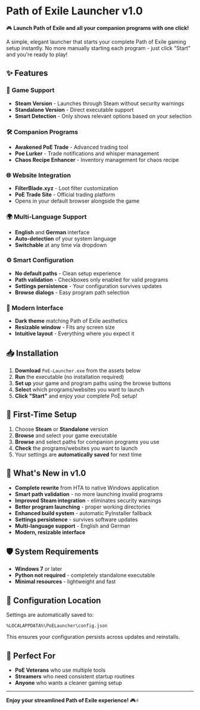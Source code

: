 # Path of Exile Launcher v1.0

🎮 **Launch Path of Exile and all your companion programs with one click!**

A simple, elegant launcher that starts your complete Path of Exile gaming setup instantly. No more manually starting each program - just click "Start" and you're ready to play!

## ✨ Features

### 🎯 **Game Support**
- **Steam Version** - Launches through Steam without security warnings
- **Standalone Version** - Direct executable support
- **Smart Detection** - Only shows relevant options based on your selection

### 🛠️ **Companion Programs**
- **Awakened PoE Trade** - Advanced trading tool
- **Poe Lurker** - Trade notifications and whisper management  
- **Chaos Recipe Enhancer** - Inventory management for chaos recipe

### 🌐 **Website Integration**
- **FilterBlade.xyz** - Loot filter customization
- **PoE Trade Site** - Official trading platform
- Opens in your default browser alongside the game

### 🌍 **Multi-Language Support**
- **English** and **German** interface
- **Auto-detection** of your system language
- **Switchable** at any time via dropdown

### ⚙️ **Smart Configuration**
- **No default paths** - Clean setup experience
- **Path validation** - Checkboxes only enabled for valid programs
- **Settings persistence** - Your configuration survives updates
- **Browse dialogs** - Easy program path selection

### 🎨 **Modern Interface**
- **Dark theme** matching Path of Exile aesthetics
- **Resizable window** - Fits any screen size
- **Intuitive layout** - Everything where you expect it

## 📥 Installation

1. **Download** `PoE-Launcher.exe` from the assets below
2. **Run** the executable (no installation required)
3. **Set up** your game and program paths using the browse buttons
4. **Select** which programs/websites you want to launch
5. **Click "Start"** and enjoy your complete PoE setup!

## 🔧 First-Time Setup

1. Choose **Steam** or **Standalone** version
2. **Browse** and select your game executable
3. **Browse** and select paths for companion programs you use
4. **Check** the programs/websites you want to launch
5. Your settings are **automatically saved** for next time

## 🚀 What's New in v1.0

- **Complete rewrite** from HTA to native Windows application
- **Smart path validation** - no more launching invalid programs
- **Improved Steam integration** - eliminates security warnings
- **Better program launching** - proper working directories
- **Enhanced build system** - automatic PyInstaller fallback
- **Settings persistence** - survives software updates
- **Multi-language support** - English and German
- **Modern, resizable interface**

## 🛡️ System Requirements

- **Windows 7** or later
- **Python not required** - completely standalone executable
- **Minimal resources** - lightweight and fast

## 📂 Configuration Location

Settings are automatically saved to:
```
%LOCALAPPDATA%\PoELauncher\config.json
```

This ensures your configuration persists across updates and reinstalls.

## 🎯 Perfect For

- **PoE Veterans** who use multiple tools
- **Streamers** who need consistent startup routines  
- **Anyone** who wants a cleaner gaming setup

---

**Enjoy your streamlined Path of Exile experience!** 🎮⚡